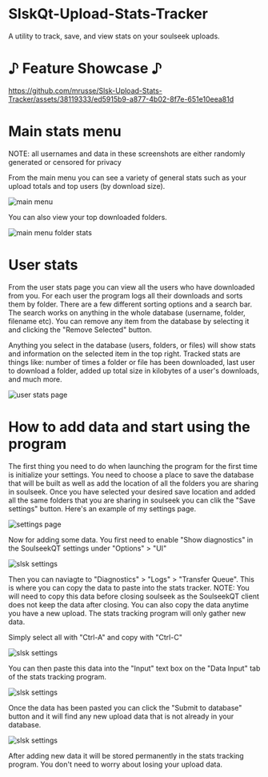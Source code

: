 # SlskQt-Upload-Stats-Tracker
A utility to track, save, and view stats on your soulseek uploads.

# ♪ Feature Showcase ♪
https://github.com/mrusse/Slsk-Upload-Stats-Tracker/assets/38119333/ed5915b9-a877-4b02-8f7e-651e10eea81d

# Main stats menu
NOTE: all usernames and data in these screenshots are either randomly generated or censored for privacy

From the main menu you can see a variety of general stats such as your upload totals and top users (by download size).

![main menu](https://i.imgur.com/YajqlwQ.png)

You can also view your top downloaded folders.

![main menu folder stats](https://i.imgur.com/KR3a4DB.png)

# User stats

From the user stats page you can view all the users who have downloaded from you.
For each user the program logs all their downloads and sorts them by folder.
There are a few different sorting options and a search bar. The search works on anything in the
whole database (username, folder, filename etc). You can remove any item from the database by selecting it and clicking
the "Remove Selected" button.

Anything you select in the database (users, folders, or files) will show stats and information on the selected
item in the top right. Tracked stats are things like: number of times a folder or file has been downloaded, last user to download a folder,
added up total size in kilobytes of a user's downloads, and much more.

![user stats page](https://i.imgur.com/ho9hkV0.png)

# How to add data and start using the program

The first thing you need to do when launching the program for the first time is initialize your settings.
You need to choose a place to save the database that will be built as well as add the location
of all the folders you are sharing in soulseek. Once you have selected your desired save location
and added all the same folders that you are sharing in soulseek you can clik the "Save settings" button.
Here's an example of my settings page.

![settings page](https://i.imgur.com/b5waD3g.png)

Now for adding some data. You first need to enable "Show diagnostics" in the SoulseekQT settings
under "Options" > "UI"

![slsk settings](https://i.imgur.com/jevgodt.png)

Then you can naviagte to "Diagnostics" > "Logs" > "Transfer Queue". This is where you can copy the data to paste into
the stats tracker. NOTE: You will need to copy this data before closing soulseek as the SoulseekQT client
does not keep the data after closing. You can also copy the data anytime you have a new upload. The stats tracking program
will only gather new data.

Simply select all with "Ctrl-A" and copy with "Ctrl-C"

![slsk settings](https://i.imgur.com/xmqBJsW.png)

You can then paste this data into the "Input" text box on the "Data Input" tab of the stats tracking program.

![slsk settings](https://i.imgur.com/q4tbN2S.png)

Once the data has been pasted you can click the "Submit to database" button and it will find any new upload data that is not already in your database.

![slsk settings](https://i.imgur.com/4eSF5ak.png)

After adding new data it will be stored permanently in the stats tracking program. You don't need to worry about losing your upload data.

